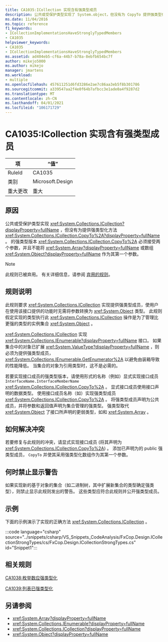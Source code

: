 ```yaml
---
title: CA1035:ICollection 实现含有强类型成员
description: 公共或受保护类型实现了 System.object，但没有为 CopyTo 提供强类型化方法。
ms.date: 11/04/2016
ms.topic: reference
f1_keywords:
- ICollectionImplementationsHaveStronglyTypedMembers
- CA1035
helpviewer_keywords:
- CA1035
- ICollectionImplementationsHaveStronglyTypedMembers
ms.assetid: ad404eb5-cf6a-44b7-b78a-8ebfb654bc7f
author: mikejo5000
ms.author: mikejo
manager: jmartens
ms.workload:
- multiple
ms.openlocfilehash: 457611251d6fd3286e2ae7c86aa3eb5f8b301786
ms.sourcegitcommit: a339547aa2f4e0f64b7afbcc3e1ade0a4f9287d2
ms.translationtype: MT
ms.contentlocale: zh-CN
ms.lasthandoff: 04/01/2021
ms.locfileid: "106171729"
---
```

# <a name="ca1035-icollection-implementations-have-strongly-typed-members"></a>CA1035:ICollection 实现含有强类型成员

|项|“值”|
|-|-|
|RuleId|CA1035|
|类别|Microsoft.Design|
|重大更改|重大|

## <a name="cause"></a>原因
公共或受保护类型实现 <xref:System.Collections.ICollection?displayProperty=fullName> ，但没有为提供强类型化方法 <xref:System.Collections.ICollection.CopyTo%2A?displayProperty=fullName> 。 的强类型版本 <xref:System.Collections.ICollection.CopyTo%2A> 必须接受两个参数，并且不能将 <xref:System.Array?displayProperty=fullName> 或数组 <xref:System.Object?displayProperty=fullName> 作为其第一个参数。

> [!NOTE]
> 此规则已被弃用。 有关详细信息，请参阅 [弃用的规则](fxcop-unported-deprecated-rules.md)。

## <a name="rule-description"></a>规则说明
此规则要求 <xref:System.Collections.ICollection> 实现提供强类型成员，使用户在使用该接口提供的功能时无需将参数转换为 <xref:System.Object> 类型。 此规则假定实现的类型执行此 <xref:System.Collections.ICollection> 操作是为了管理比更强的类型的实例集合 <xref:System.Object> 。

 <xref:System.Collections.ICollection> 实现 <xref:System.Collections.IEnumerable?displayProperty=fullName> 接口。 如果集合中的对象已扩展 <xref:System.ValueType?displayProperty=fullName> ，则必须为提供强类型成员， <xref:System.Collections.IEnumerable.GetEnumerator%2A> 以避免由装箱导致的性能降低。 当集合的对象为引用类型时，这不是必需的。

若要实现接口成员的强类型版本，请使用形式的名称（例如）显式实现接口成员 `InterfaceName.InterfaceMemberName` <xref:System.Collections.ICollection.CopyTo%2A> 。 显式接口成员使用接口声明的数据类型。 使用接口成员名称（如）实现强类型成员 <xref:System.Collections.ICollection.CopyTo%2A> 。 将强类型成员声明为公共成员，并将参数和返回值声明为集合管理的强类型。 强类型取代 <xref:System.Object> 了接口所声明的更弱类型，如和 <xref:System.Array> 。

## <a name="how-to-fix-violations"></a>如何解决冲突
若要修复与此规则的冲突，请显式实现接口成员 (将其声明为 <xref:System.Collections.ICollection.CopyTo%2A>) 。 添加已声明为的 public 强类型成员， `CopyTo` 并使其采用强类型化数组作为其第一个参数。

## <a name="when-to-suppress-warnings"></a>何时禁止显示警告
如果实现新的基于对象的集合（如二进制树，其中扩展新集合的类型确定强类型），则禁止显示此规则发出的警告。 这些类型应符合此规则并公开强类型成员。

## <a name="example"></a>示例
下面的示例演示了实现的正确方法 <xref:System.Collections.ICollection> 。

:::code language="csharp" source="../snippets/csharp/VS_Snippets_CodeAnalysis/FxCop.Design.ICollectionStrongTypes/cs/FxCop.Design.ICollectionStrongTypes.cs" id="Snippet1":::

## <a name="related-rules"></a>相关规则
[CA1038:枚举数应强类型化](../code-quality/ca1038.md)

[CA1039:列表已强类型化](../code-quality/ca1039.md)

## <a name="see-also"></a>另请参阅

- <xref:System.Array?displayProperty=fullName>
- <xref:System.Collections.IEnumerable?displayProperty=fullName>
- <xref:System.Collections.ICollection?displayProperty=fullName>
- <xref:System.Object?displayProperty=fullName>
